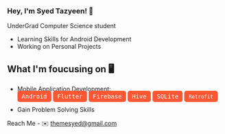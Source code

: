 ### Hey, I'm Syed Tazyeen! 👋
 UnderGrad Computer Science student
 - Learning Skills for Android Development
 - Working on Personal Projects

## What I'm foucusing on 🖥️
 - Mobile Application Development:
   <br>
   <kbd style="background-color: #FF5733; color: white; padding: 5px 10px; border-radius: 5px;">Android</kbd>
   <kbd style="background-color: #FF5733; color: white; padding: 5px 10px; border-radius: 5px;">Flutter</kbd>
   <kbd style="background-color: #FF5733; color: white; padding: 5px 10px; border-radius: 5px;">Firebase</kbd>
   <kbd style="background-color: #FF5733; color: white; padding: 5px 10px; border-radius: 5px;">Hive</kbd>
   <kbd style="background-color: #FF5733; color: white; padding: 5px 10px; border-radius: 5px;">SQLite</kbd>
   <kbd><span style="background-color: #FF5733; color: white; padding: 5px 10px; border-radius: 5px;">`Retrofit`</span></kbd>
   
 - Gain Problem Solving Skills




Reach Me - 
✉️ themesyed@gmail.com



<!--
**syedtazyeen/syedtazyeen** is a ✨ _special_ ✨ repository because its `README.md` (this file) appears on your GitHub profile.

Here are some ideas to get you started:

- 🔭 I’m currently working on ...
- 🌱 I’m currently learning ...
- 👯 I’m looking to collaborate on ...
- 🤔 I’m looking for help with ...
- 💬 Ask me about ...
- 📫 How to reach me: ...
- 😄 Pronouns: ...
- ⚡ Fun fact: ...
-->
